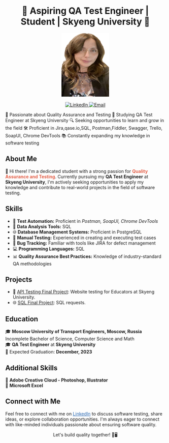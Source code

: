 <h1 align="center">🚀 Aspiring QA Test Engineer | Student | Skyeng University 🚀</h1>

<p align="center">
  <img src="https://github.com/barcaforall/Test-Engineer-QA/blob/main/IMG_7917%20(1).PNG?raw=true" alt="Marina Boldachova" width="150" height="200">
</p>

<p align="center">
  <a href="https://www.linkedin.com/in/marina-boldachova-7938b2261/" target="_blank">
    <img src="https://img.shields.io/badge/LinkedIn-Connect-blue?style=flat-square&logo=linkedin&logoColor=white&link=https://www.linkedin.com/in/your-profile" alt="LinkedIn">
  </a>
  <a href="mailto:mox739800@gmail.com">
    <img src="https://img.shields.io/badge/Email-Contact-red?style=flat-square&logo=gmail&logoColor=white" alt="Email">
  </a>
</p>
<p>
🌟 Passionate about Quality Assurance and Testing
📘 Studying QA Test Engineer at Skyeng University
🔍 Seeking opportunities to learn and grow in the field
🛠️ Proficient in Jira,qase.io,SQL, Postman,Fiddler, Swagger, Trello,
SoapUI, Chrome DevTools
📚 Constantly expanding my knowledge in software testing
</p>
<h2>About Me</h2>

<p>
  👋 Hi there! I'm a dedicated student with a strong passion for <strong style="color: #E36049;">Quality Assurance and Testing</strong>. Currently pursuing my <strong>QA Test Engineer</strong> at <strong>Skyeng University</strong>, I'm actively seeking opportunities to apply my knowledge and contribute to real-world projects in the field of software testing.
</p>

<h2>Skills</h2>

<ul>
  <li>🌟 <strong>Test Automation:</strong> Proficient in <em>Postman, SoapUI, Chrome DevTools</em></li>
  <li>🚀 <strong>Data Analysis Tools:</strong> SQL</li>
  <li>🌐 <strong>Database Management Systems:</strong> Proficient in PostgreSQL</li>
  <li>🧐 <strong>Manual Testing:</strong> Experienced in creating and executing test cases</li>
  <li>🐞 <strong>Bug Tracking:</strong> Familiar with tools like JIRA for defect management</li>
  <li>💻 <strong>Programming Languages:</strong> SQL</li>
  <li>📊 <strong>Quality Assurance Best Practices:</strong> Knowledge of industry-standard QA methodologies</li>
</ul>

<h2>Projects</h2>

<ul>
  <li>🚀 <a href="Link to Project 1">API Testing Final Project</a>: Website testing for Educators at Skyeng University.</li>
  <li>🌐 <a href="Link to Project 2">SQL Final Project</a>: SQL requests.</li>
</ul>

<h2>Education</h2>

<p>
  🎓 <strong>Moscow University of Transport Engineers, Moscow, Russia</strong><br>
     Incomplete Bachelor of Science, Computer Science and Math<br>
  🎓 <strong>QA Test Engineer</strong> at <strong>Skyeng University</strong><br>
  📅 Expected Graduation: <strong> December, 2023</strong>
</p>

<h2>Additional Skills</h2>

<p>
  📜 <strong>Adobe Creative Cloud - Photoshop, Illustrator</strong><br>
  📜 <strong>Microsoft Excel</strong> 
</p>

<h2>Connect with Me</h2>

<p>
  Feel free to connect with me on <a href="https://www.linkedin.com/in/marina-boldachova-7938b2261/" style="color: #2867B2;" target="_blank">LinkedIn</a> to discuss software testing, share ideas, or explore collaboration opportunities. I'm always eager to connect with like-minded individuals passionate about ensuring software quality.
</p>

<p align="center">Let's build quality together! 🧪🖥️</p>
